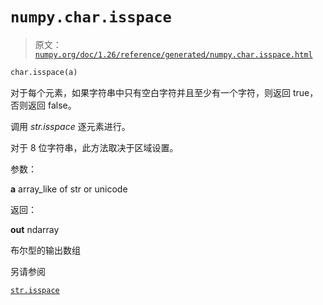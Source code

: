 # `numpy.char.isspace`

> 原文：[`numpy.org/doc/1.26/reference/generated/numpy.char.isspace.html`](https://numpy.org/doc/1.26/reference/generated/numpy.char.isspace.html)

```py
char.isspace(a)
```

对于每个元素，如果字符串中只有空白字符并且至少有一个字符，则返回 true，否则返回 false。

调用 *str.isspace* 逐元素进行。

对于 8 位字符串，此方法取决于区域设置。

参数：

**a** array_like of str or unicode

返回：

**out** ndarray

布尔型的输出数组

另请参阅

[ `str.isspace`](https://docs.python.org/3/library/stdtypes.html#str.isspace "(在 Python v3.11 中)")
